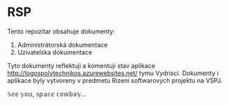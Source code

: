 # RSP
Tento repozitar obsahuje dokumenty:
1. Administrátorská dokumentace
2. Uzivatelska dokumentace

Tyto dokumenty reflektuji a komentuji stav aplikace http://logospolytechnikos.azurewebsites.net/ tymu Vydrisci.
Dokumenty i aplikace byly vytvoreny v predmetu Rizeni softwarovych projektu na VSPJ.

𝕊𝕖𝕖 𝕪𝕠𝕦, 𝕤𝕡𝕒𝕔𝕖 𝕔𝕠𝕨𝕓𝕠𝕪...
